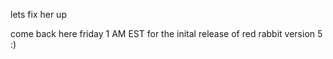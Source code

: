 lets fix her up 


come back here friday 1 AM EST for the inital release of red rabbit version 5 :) 

